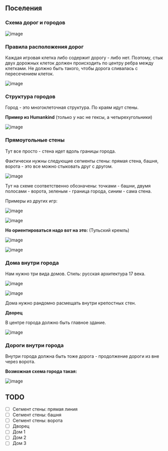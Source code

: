 ## Поселения

### Схема дорог и городов

![image](https://user-images.githubusercontent.com/25401699/209849313-85922c66-7129-44c2-8c4a-e04f34906f5b.png)

### Правила расположения дорог

Каждая игровая клетка либо содержит дорогу - либо нет. Поэтому, стык двух дорожных клеток должен происходить по центру ребра между клетками. Не должно быть такого,
чтобы дорога сливалась с пересечением клеток.

![image](https://user-images.githubusercontent.com/25401699/209850773-30e957db-fcef-4686-b6d7-40e0b22482c0.png)

### Структура городов

Город - это многоклеточная структура.
По краям идут стены.

**Пример из Humankind**
(только у нас не гексы, а четырехугольники)

![image](https://user-images.githubusercontent.com/25401699/209850968-0273d1cf-050e-4cf7-b477-75f2ddd6635e.png)

### Прямоугольные стены

Тут все просто - стена идет вдоль границы города.

Фактически нужны следующие сегменты стены:
прямая стена, башня, ворота - это все можно стыковать друг с другом.

![image](https://user-images.githubusercontent.com/25401699/209852280-5bcba21d-f611-45df-9635-4d8a2e26bbea.png)

Тут на схеме соответственно обозначены: точками - башни, двумя полосами - ворота, зеленым - граница города, синим - сама стена.

Примеры из других игр:

![image](https://user-images.githubusercontent.com/25401699/209852562-19d31c58-f930-4bcc-8b26-270196c6c9f0.png)

![image](https://user-images.githubusercontent.com/25401699/209852660-d57639a8-f2fc-47e4-8252-336c6a24c9dd.png)

**Но ориентироваться надо вот на это:**
(Тульский кремль)

![image](https://user-images.githubusercontent.com/25401699/209852954-1b76ed67-d5ce-465f-98ab-a5dd7d6c0d75.png)

![image](https://user-images.githubusercontent.com/25401699/209853050-1321a985-628a-468f-9a7d-c1a2abc31594.png)

### Дома внутри города

Нам нужно три вида домов.
Стиль: русская архитектура 17 века.

![image](https://user-images.githubusercontent.com/25401699/209853363-71e3b1fb-5ce9-421c-a946-45915727b803.png)

![image](https://user-images.githubusercontent.com/25401699/209853450-f2c3fbf0-bc1c-4a27-bbad-3d8f95a091e4.png)

Дома нужно рандомно расмещать внутри крепостных стен.

**Дворец**

В центре города должно быть главное здание.

![image](https://user-images.githubusercontent.com/25401699/209854349-add8b769-6205-4cff-ab87-6b3845a86544.png)

### Дороги внутри города

Внутри города должна быть тоже дорога - продолжение дороги из вне через ворота.

**Возможная схема города такая:**

![image](https://user-images.githubusercontent.com/25401699/209854682-b26ca59f-b9d3-4411-94d5-123f3a39f849.png)

## TODO

- [ ] Сегмент стены: прямая линия
- [ ] Сегмент стены: башня
- [ ] Сегмент стены: ворота
- [ ] Дворец
- [ ] Дом 1
- [ ] Дом 2
- [ ] Дом 3
